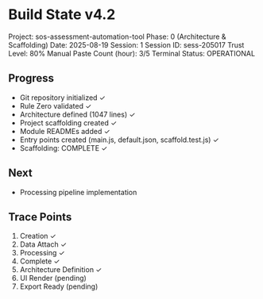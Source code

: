 ﻿# Build State v4.2
Project: sos-assessment-automation-tool
Phase: 0 (Architecture & Scaffolding)
Date: 2025-08-19
Session: 1
Session ID: sess-205017
Trust Level: 80%
Manual Paste Count (hour): 3/5
Terminal Status: OPERATIONAL

## Progress
- Git repository initialized ✓
- Rule Zero validated ✓
- Architecture defined (1047 lines) ✓
- Project scaffolding created ✓
- Module READMEs added ✓
- Entry points created (main.js, default.json, scaffold.test.js) ✓
- Scaffolding: COMPLETE ✓

## Next
- Processing pipeline implementation

## Trace Points
1. Creation ✓
2. Data Attach ✓
3. Processing ✓
4. Complete ✓
5. Architecture Definition ✓
6. UI Render (pending)
7. Export Ready (pending)
